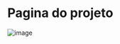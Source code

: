 # Pagina do projeto

![image](https://user-images.githubusercontent.com/31415863/210257506-6fc49b40-22d8-4879-907e-151f8c4c70a0.png)
